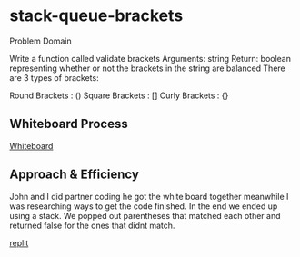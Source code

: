# stack-queue-brackets

Problem Domain

Write a function called validate brackets
Arguments: string
Return: boolean
representing whether or not the brackets in the string are balanced
There are 3 types of brackets:

Round Brackets : ()
Square Brackets : []
Curly Brackets : {}

## Whiteboard Process

[Whiteboard](javascript/assets/stack-queue-brackets.png)

## Approach & Efficiency
John and I did partner coding he got the white board together meanwhile I was researching ways to get the code finished. In the end we ended up using a stack. We popped out parentheses that matched each other and returned false for the ones that didnt match.



[replit](https://replit.com/@Jrc2855/HumiliatingTidyFactors#index.js)

